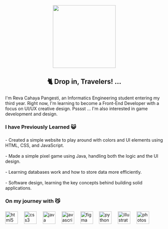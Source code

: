 <div align="center">
  <img height="200" src="https://media.giphy.com/media/v1.Y2lkPTc5MGI3NjExYnUwNjJmNzZ1NXdkbzZ0ZnRwNWJzY3IxOWtjdWxjaG43ZHE3dnYxNyZlcD12MV9naWZzX3NlYXJjaCZjdD1n/kZzeRN1srSziS4zZhB/giphy.gif"  />
</div>

###

<h2 align="center">🐈 Drop in, Travelers! ...</h2>

###

<p align="left">I'm Reva Cahaya Pangesti, an Informatics Engineering student entering my third year. Right now, I'm learning to become a Front-End Developer with a focus on UI/UX creative design. Psssst ... I'm also interested in game development and design.</p>

###

<h3 align="left">I have Previously Learned 😺</h3>

###

<p align="left">- Created a simple website to play around with colors and UI elements using HTML, CSS, and JavaScript. <br><br>- Made a simple pixel game using Java, handling both the logic and the UI design.<br><br>- Learning databases work and how to store data more efficiently. <br><br>- Software design, learning the key concepts behind building solid applications.</p>

###

<h3 align="left">On my journey with 😼</h3>

###

<div align="left">
  <img src="https://cdn.jsdelivr.net/gh/devicons/devicon/icons/html5/html5-original.svg" height="40" alt="html5 logo"  />
  <img width="12" />
  <img src="https://cdn.jsdelivr.net/gh/devicons/devicon/icons/css3/css3-original.svg" height="40" alt="css3 logo"  />
  <img width="12" />
  <img src="https://cdn.jsdelivr.net/gh/devicons/devicon/icons/java/java-original.svg" height="40" alt="java logo"  />
  <img width="12" />
  <img src="https://cdn.jsdelivr.net/gh/devicons/devicon/icons/javascript/javascript-original.svg" height="40" alt="javascript logo"  />
  <img width="12" />
  <img src="https://cdn.jsdelivr.net/gh/devicons/devicon/icons/figma/figma-original.svg" height="40" alt="figma logo"  />
  <img width="12" />
  <img src="https://cdn.jsdelivr.net/gh/devicons/devicon/icons/python/python-original.svg" height="40" alt="python logo"  />
  <img width="12" />
  <img src="https://cdn.jsdelivr.net/gh/devicons/devicon/icons/illustrator/illustrator-plain.svg" height="40" alt="illustrator logo"  />
  <img width="12" />
  <img src="https://cdn.jsdelivr.net/gh/devicons/devicon/icons/photoshop/photoshop-plain.svg" height="40" alt="photoshop logo"  />
</div>

###